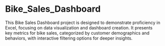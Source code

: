 # Bike_Sales_Dashboard
This Bike Sales Dashboard project is designed to demonstrate proficiency in Excel, focusing on data visualization and dashboard creation. It presents key metrics for bike sales, categorized by customer demographics and behaviors, with interactive filtering options for deeper insights.
